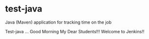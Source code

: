 # test-java
Java (Maven) application for tracking time on the job

Test-java ...
Good Morning My Dear Students!!! Welcome to Jenkins!!
